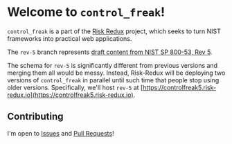 # Welcome to `control_freak`!

`control_freak` is a part of the [Risk Redux](https://risk-redux.io) project, which seeks to turn NIST frameworks into practical web applications.

The `rev-5` branch represents [draft content from NIST SP 800-53, Rev 5](https://nvlpubs.nist.gov/nistpubs/SpecialPublications/NIST.SP.800-53r5-draft.pdf).

The schema for `rev-5` is significantly different from previous versions and merging them all would be messy. Instead, Risk-Redux will be deploying two versions of `control_freak` in parallel until such time that people stop using older versions. Specifically, we'll host `rev-5` at [https://controlfreak5.risk-redux.io](https://controlfreak5.risk-redux.io).

## Contributing

I'm open to [Issues](issues) and [Pull Requests](pulls)!